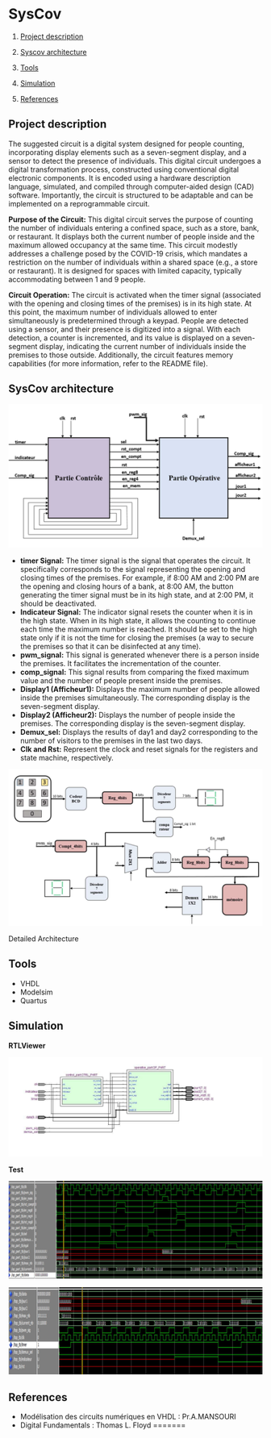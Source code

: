 # SysCov
1. [Project description](#project-description)
2. [Syscov architecture](#sysCov-architecture)

3. [Tools](#tools)
4. [Simulation](#simulation)
5. [References](#references)
## Project description

The suggested circuit is a digital system designed for people counting, incorporating display elements such as a seven-segment display, and a sensor to detect the presence of individuals. This digital circuit undergoes a digital transformation process, constructed using conventional digital electronic components. It is encoded using a hardware description language, simulated, and compiled through computer-aided design (CAD) software. Importantly, the circuit is structured to be adaptable and can be implemented on a reprogrammable circuit.

**Purpose of the Circuit:**
This digital circuit serves the purpose of counting the number of individuals entering a confined space, such as a store, bank, or restaurant. It displays both the current number of people inside and the maximum allowed occupancy at the same time. This circuit modestly addresses a challenge posed by the COVID-19 crisis, which mandates a restriction on the number of individuals within a shared space (e.g., a store or restaurant). It is designed for spaces with limited capacity, typically accommodating between 1 and 9 people.

**Circuit Operation:**
The circuit is activated when the timer signal (associated with the opening and closing times of the premises) is in its high state. At this point, the maximum number of individuals allowed to enter simultaneously is predetermined through a keypad. People are detected using a sensor, and their presence is digitized into a signal. With each detection, a counter is incremented, and its value is displayed on a seven-segment display, indicating the current number of individuals inside the premises to those outside. Additionally, the circuit features memory capabilities (for more information, refer to the README file).

## SysCov architecture

![Untitled](imgs/sys_arch.png)

- **timer Signal:** The timer signal is the signal that operates the circuit. It specifically corresponds to the signal representing the opening and closing times of the premises. For example, if 8:00 AM and 2:00 PM are the opening and closing hours of a bank, at 8:00 AM, the button generating the timer signal must be in its high state, and at 2:00 PM, it should be deactivated.
- **Indicateur Signal:** The indicator signal resets the counter when it is in the high state. When in its high state, it allows the counting to continue each time the maximum number is reached. It should be set to the high state only if it is not the time for closing the premises (a way to secure the premises so that it can be disinfected at any time).
- **pwm_signal:** This signal is generated whenever there is a person inside the premises. It facilitates the incrementation of the counter.
- **comp_signal:** This signal results from comparing the fixed maximum value and the number of people present inside the premises.
- **Display1 (Afficheur1):** Displays the maximum number of people allowed inside the premises simultaneously. The corresponding display is the seven-segment display.
- **Display2 (Afficheur2):** Displays the number of people inside the premises. The corresponding display is the seven-segment display.
- **Demux_sel:** Displays the results of day1 and day2 corresponding to the number of visitors to the premises in the last two days.
- **Clk and Rst:** Represent the clock and reset signals for the registers and state machine, respectively.

![Detailed Architecture](imgs/detailed_arch.png)

Detailed Architecture

## Tools

- VHDL
- Modelsim
- Quartus

## Simulation

**RTLViewer**

![Untitled](imgs/rtlviewer.png)

**Test**

![Untitled](imgs/test_1.png)

![Untitled](imgs/test_2.png)

## References

- Modélisation des circuits numériques en VHDL : Pr.A.MANSOURI
- Digital Fundamentals : Thomas L. Floyd
=======
